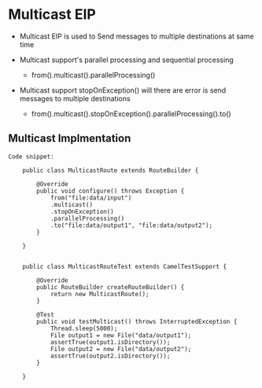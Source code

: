 # Multicast EIP

-	Multicast EIP is used to Send messages to multiple destinations at same time
-	Multicast support's parallel processing and sequential processing
	-	from().multicast().parallelProcessing()
	
-	Multicast support stopOnException() will there are error is send messages to multiple destinations

	- from().multicast().stopOnException().parallelProcessing().to()
	
	

## Multicast Implmentation 


	Code snippet:
	
		public class MulticastRoute extends RouteBuilder {

			@Override
			public void configure() throws Exception {
				from("file:data/input")
				.multicast()
				.stopOnException()
				.parallelProcessing()
				.to("file:data/output1", "file:data/output2");
			}

		}

		
		public class MulticastRouteTest extends CamelTestSupport {

			@Override
			public RouteBuilder createRouteBuilder() {
				return new MulticastRoute();
			}

			@Test
			public void testMulticast() throws InterruptedException {
				Thread.sleep(5000);
				File output1 = new File("data/output1");
				assertTrue(output1.isDirectory());
				File output2 = new File("data/output2");
				assertTrue(output2.isDirectory());
			}

		}	